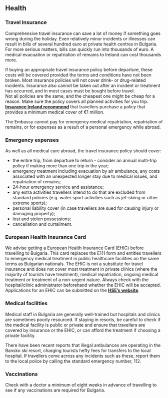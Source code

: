 ## Health

### **Travel Insurance**

Comprehensive travel insurance can save a lot of money if something goes wrong during the holiday. Even relatively minor incidents or illnesses can result in bills of several hundred euro at private health centres in Bulgaria. For more serious matters, bills can quickly run into thousands of euro. A medical evacuation or repatriation of remains to Ireland can cost thousands more.

If buying an appropriate travel insurance policy before departure, these costs will be covered provided the terms and conditions have not been broken. Most insurance policies will not cover drink- or drug-related incidents. Insurance also cannot be taken out after an incident or treatment has occurred, and in most cases must be bought before travel.  
Not all policies are the same, and the cheapest one might be cheap for a reason. Make sure the policy covers all planned activities for you trip. [**Insurance Ireland recommend**](http://www.insuranceireland.eu/consumer-information/general-non-life-insurance/travel) that travellers purchase a policy that provides a minimum medical cover of €1 million.

The Embassy cannot pay for emergency medical repatriation, repatriation of remains, or for expenses as a result of a personal emergency while abroad.

### **Emergency expenses**

As well as all medical care abroad, the travel insurance policy should cover:

* the entire trip, from departure to return - consider an annual multi-trip policy if making more than one trip in the year;
* emergency treatment including evacuation by air ambulance, any costs associated with an unexpected longer stay due to medical issues, and repatriation of remains;
* 24-hour emergency service and assistance;
* any extra activities travellers intend to do that are excluded from standard policies (e.g. water sport activities such as jet-skiing or other extreme sports);
* personal liability cover (in case travellers are sued for causing injury or damaging property);
* lost and stolen possessions;
* cancellation and curtailment.

### **European Health Insurance Card**

We advise getting a European Health Insurance Card (EHIC) before travelling to Bulgaria. This card replaces the E111 form and entitles travellers to emergency medical treatment in public healthcare facilities on the same terms as Bulgarian nationals. The EHIC is not a substitute for travel insurance and does not cover most treatment in private clinics (where the majority of tourists have treatment), medical repatriation, ongoing medical treatment or treatment of a non-urgent nature. Always check with the hospital/clinic administrator beforehand whether the EHIC will be accepted. Applications for an EHIC can be submitted on the [**HSE’s website**](https://www2.hse.ie/services/ehic/ehic.html).

### **Medical facilities**

Medical staff in Bulgaria are generally well-trained but hospitals and clinics are sometimes poorly resourced. If staying in resorts, be careful to check if the medical facility is public or private and ensure that travellers are covered by insurance or the EHIC, or can afford the treatment if choosing a private facility.

There have been recent reports that illegal ambulances are operating in the Bansko ski resort, charging tourists hefty fees for transfers to the local hospital. If travellers come across any incidents such as these, report them to the local police by calling the standard emergency number, 112.

### **Vaccinations**

Check with a doctor a minimum of eight weeks in advance of travelling to see if any vaccinations are required for Bulgaria.